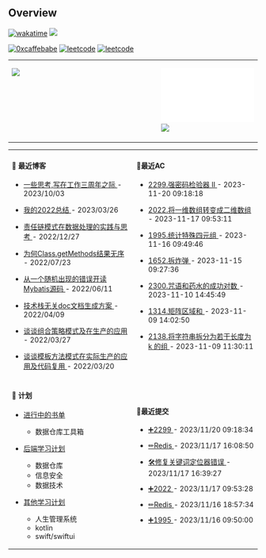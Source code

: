 
## Overview

[![wakatime](https://wakatime.com/badge/user/78591c59-95d5-4479-b2fc-988c35f31d59.svg)](https://wakatime.com/@78591c59-95d5-4479-b2fc-988c35f31d59) ![](https://gpvc.arturio.dev/0xcaffebabe)

[![0xcaffebabe](https://img.shields.io/static/v1?label=LeetCode%200xcaffebabe&message=4984&color=success)](https://leetcode.cn/u/0xcaffebabe/) [![leetcode](https://img.shields.io/static/v1?label=Solved&message=1033%20/%203553&color=success)](https://leetcode.cn/u/0xcaffebabe/) [![leetcode](https://img.shields.io/static/v1?label=Accepted&message=84.76%&color=success)](https://leetcode.cn/u/0xcaffebabe/)

<table border="0">
  <tr border="0">

  <td valign="top" width="60%">

  ![](https://github-readme-stats.vercel.app/api/wakatime?username=0xcaffebabe&layout=compact&langs_count=12&theme=dark&range=all_time)

  </td>

  <td valign="top" width="40%">

  ![](https://raw.githubusercontent.com/0xcaffebabe/github-stats/master/generated/overview.svg)
  ![](https://github-profile-summary-cards.vercel.app/api/cards/productive-time?username=0xcaffebabe&theme=github_dark&utcOffset=8)

  </td>
  </tr>

</table>

<table>

<tr>
<td valign="top" width="50%">

#### 📖 最近博客


* <a href="https://0xcaffebabe.github.io/%E4%BA%BA%E7%94%9F/2023/10/03/%E4%B8%80%E4%BA%9B%E6%80%9D%E8%80%83,%E5%86%99%E5%9C%A8%E5%B7%A5%E4%BD%9C%E4%B8%89%E5%91%A8%E5%B9%B4%E4%B9%8B%E9%99%85.html" target="_blank"> 一些思考,写在工作三周年之际 </a> - 2023/10/03 

    
* <a href="https://0xcaffebabe.github.io/%E4%BA%BA%E7%94%9F/2023/03/26/%E6%88%91%E7%9A%842022%E6%80%BB%E7%BB%93.html" target="_blank"> 我的2022总结 </a> - 2023/03/26 

    
* <a href="https://0xcaffebabe.github.io/%E8%AE%BE%E8%AE%A1%E6%A8%A1%E5%BC%8F/2022/12/27/%E8%B4%A3%E4%BB%BB%E9%93%BE%E6%A8%A1%E5%BC%8F%E5%9C%A8%E6%95%B0%E6%8D%AE%E5%A4%84%E7%90%86%E7%9A%84%E5%AE%9E%E8%B7%B5%E4%B8%8E%E6%80%9D%E8%80%83.html" target="_blank"> 责任链模式在数据处理的实践与思考 </a> - 2022/12/27 

    
* <a href="https://0xcaffebabe.github.io/jvm/2022/07/23/%E4%B8%BA%E4%BD%95Class.getMethods%E7%BB%93%E6%9E%9C%E6%97%A0%E5%BA%8F.html" target="_blank"> 为何Class.getMethods结果无序 </a> - 2022/07/23 

    
* <a href="https://0xcaffebabe.github.io/java/2022/06/11/%E4%BB%8E%E4%B8%80%E4%B8%AA%E9%9A%8F%E6%9C%BA%E5%87%BA%E7%8E%B0%E7%9A%84%E9%94%99%E8%AF%AF%E5%BC%80%E8%AF%BBMybatis%E6%BA%90%E7%A0%81.html" target="_blank"> 从一个随机出现的错误开读Mybatis源码 </a> - 2022/06/11 

    
* <a href="https://0xcaffebabe.github.io/%E6%97%A5%E5%B8%B8/2022/04/09/%E6%8A%80%E6%9C%AF%E6%A0%88%E6%97%A0%E5%85%B3doc%E6%96%87%E6%A1%A3%E7%94%9F%E6%88%90%E6%96%B9%E6%A1%88.html" target="_blank"> 技术栈无关doc文档生成方案 </a> - 2022/04/09 

    
* <a href="https://0xcaffebabe.github.io/%E8%AE%BE%E8%AE%A1%E6%A8%A1%E5%BC%8F/2022/03/27/%E8%B0%88%E8%B0%88%E7%BB%84%E5%90%88%E7%AD%96%E7%95%A5%E6%A8%A1%E5%BC%8F%E5%8F%8A%E5%9C%A8%E7%94%9F%E4%BA%A7%E7%9A%84%E5%BA%94%E7%94%A8.html" target="_blank"> 谈谈组合策略模式及在生产的应用 </a> - 2022/03/27 

    
* <a href="https://0xcaffebabe.github.io/%E8%AE%BE%E8%AE%A1%E6%A8%A1%E5%BC%8F/2022/03/20/%E8%B0%88%E8%B0%88%E6%A8%A1%E6%9D%BF%E6%96%B9%E6%B3%95%E6%A8%A1%E5%BC%8F%E5%9C%A8%E5%AE%9E%E9%99%85%E7%94%9F%E4%BA%A7%E7%9A%84%E5%BA%94%E7%94%A8%E5%8F%8A%E4%BB%A3%E7%A0%81%E5%A4%8D%E7%94%A8.html" target="_blank"> 谈谈模板方法模式在实际生产的应用及代码复用 </a> - 2022/03/20 

        

</td>

<td valign="top" width="50%">

#### 🔋最近AC


  * <a href="https://leetcode.cn/submissions/detail/483328185" target="_blank"> 2299.强密码检验器 II </a> - 2023-11-20 09:18:18 

    
  * <a href="https://leetcode.cn/submissions/detail/482740474" target="_blank"> 2022.将一维数组转变成二维数组 </a> - 2023-11-17 09:53:11 

    
  * <a href="https://leetcode.cn/submissions/detail/482483896" target="_blank"> 1995.统计特殊四元组 </a> - 2023-11-16 09:49:46 

    
  * <a href="https://leetcode.cn/submissions/detail/482222765" target="_blank"> 1652.拆炸弹 </a> - 2023-11-15 09:27:36 

    
  * <a href="https://leetcode.cn/submissions/detail/481164462" target="_blank"> 2300.咒语和药水的成功对数 </a> - 2023-11-10 14:45:49 

    
  * <a href="https://leetcode.cn/submissions/detail/480882349" target="_blank"> 1314.矩阵区域和 </a> - 2023-11-09 14:02:50 

    
  * <a href="https://leetcode.cn/submissions/detail/480852574" target="_blank"> 2138.将字符串拆分为若干长度为 k 的组 </a> - 2023-11-09 11:30:11 

    

</td>

</tr>

<tr>

<td valign="top" width="50%">

#### 📝 计划

- [进行中的书单](https://github.com/users/0xcaffebabe/projects/4)
  - 数据仓库工具箱


- [后端学习计划](https://github.com/users/0xcaffebabe/projects/1)
  - 数据仓库
  - 信息安全
  - 数据技术


- [其他学习计划](https://github.com/users/0xcaffebabe/projects/3)
  - 人生管理系统
  - kotlin
  - swift/swiftui


<td>

#### 🌴最近提交


  * <a href="https://github.com/0xcaffebabe/leetcode/commit/877f2a7b584827aceca129ce9529a173b8ac9c65" target="_blank"> ➕2299 </a> - 2023/11/20 09:18:34 

    
  * <a href="https://github.com/0xcaffebabe/note/commit/d29fc4e4c292a10d3dde9449cbc5c04bca349d25" target="_blank"> ✏Redis </a> - 2023/11/17 16:08:50 

    
  * <a href="https://github.com/0xcaffebabe/note/commit/f1dbb864b5cd8c30f1256a020d280d3d988aa7bb" target="_blank"> 🛠修复关键词定位器错误 </a> - 2023/11/17 16:39:27 

    
  * <a href="https://github.com/0xcaffebabe/leetcode/commit/43a218fce3147637642d2f43dc7eec90cc28ceff" target="_blank"> ➕2022 </a> - 2023/11/17 09:53:28 

    
  * <a href="https://github.com/0xcaffebabe/note/commit/7955ae3a5874322931281a113be629782a29c57a" target="_blank"> ✏Redis </a> - 2023/11/16 18:57:34 

    
  * <a href="https://github.com/0xcaffebabe/leetcode/commit/4bd24596cb2e576b1758cbbb5a6644bbb3b324ed" target="_blank"> ➕1995 </a> - 2023/11/16 09:50:00 

    

</td>

</tr>

</table>

